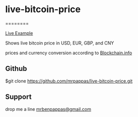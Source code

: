 # live-bitcoin-price
========

[Live Example](http://monger.us/live-btc-price/index.php)

Shows live bitcoin price in USD, EUR, GBP, and CNY

prices and currency conversion according to [Blockchain.info](https://blockchain.info/api)



Github
----------

$git clone https://github.com/mrpappas/live-bitcoin-price.git

Support
-------

drop me a line mrbenpappas@gmail.com

